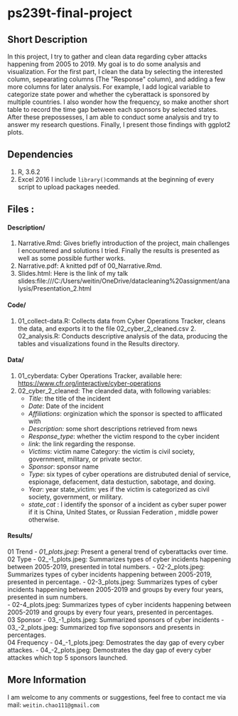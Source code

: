 # ps239t-final-project
## Short Description 
In this project, I try to gather and clean data regarding cyber attacks happening from 2005 to 2019. My goal is to do some analysis and visualization.  For the first part, I clean the data by selecting the interested column, sepearating columns (The "Response" column), and adding a few more columns for later analysis. For example, I add logical variable to categorize state power and whether the cyberattack is sponsored by multiple countries. I also wonder how the frequency, so make another short table to record the time gap between each sponsors by selected states.  After these prepossesses, I am able to conduct some analysis and try to answer my research questions.   Finally, I present those findings with ggplot2 plots.   
## Dependencies 
1. R, 3.6.2 
2. Excel 2016  I include `library()`commands at the beginning of every script to upload packages needed.    
## Files  :  
#### Description/  
1. Narrative.Rmd: Gives briefly introduction of the project, main challenges I encountered and solutions I tried. Finally the results is presented as well as some possible further works.  
2. Narrative.pdf: A knitted pdf of 00_Narrative.Rmd.  
3. Slides.html: Here is the link of my talk slides:file:///C:/Users/weitin/OneDrive/datacleaning%20assignment/analysis/Presentation_2.html  
#### Code/ 
1. 01_collect-data.R: Collects data from Cyber Operations Tracker, cleans the data, and exports it to the file 02_cyber_2_cleaned.csv  2. 02_analysis.R: Conducts descriptive analysis of the data, producing the tables and visualizations found in the Results directory.  
#### Data/  
1. 01_cyberdata: Cyber Operations Tracker,  available here: https://www.cfr.org/interactive/cyber-operations  
2. 02_cyber_2_cleaned: The cleanded data, with following variables: 
    - *Title*: the title of the incident
    - *Date*: Date of the incident
    - *Affiliations*:  orginization which the sponsor is spected to afflicated with
    - *Description:* some short descriptions retrieved from news 
    - *Response_type*: whether the victim respond to the cyber incident 
    - *link*: the link regarding the response. 
    - *Victims*: victim name Category: the victim is civil society, government, military, or private sector. 
    - *Sponsor*: sponsor name 
    - *Type*: six types of cyber operations are distrubuted denial of service, espionage, defacement, data destuction, sabotage, and doxing.  
    - *Year*: year state_victim: yes if the victim is categorized as civil society, government, or military. 
    - *state_cat* : I identify the sponsor of a incident as cyber super power if it is China, United States, or Russian Federation , middle power otherwise.   
#### Results/  
01 Trend 
    - *01_plots.jpeg*: Present a general trend of cyberattacks over time.  
02 Type 
    - 02_-1_plots.jpeg: Summarizes types of cyber incidents happening between 2005-2019, presented in total numbers. 
    - 02-2_plots.jpeg: Summarizes types of cyber incidents happening between 2005-2019, presented in percentage. 
    - 02-3_plots.jpeg: Summarizes types of cyber incidents happening between 2005-2019 and groups by every four years,  presented in sum numbers.  
    - 02-4_plots.jpeg: Summarizes types of cyber incidents happening between 2005-2019 and groups by every four years,  presented in percentages.  
03 Sponsor 
    - 03_-1_plots.jpeg: Summarized sponsors of cyber incidents 
    - 03_-2_plots.jpeg: Summarized top five soponsors and presents in percentages.   
04 Frequency 
    - 04_-1_plots.jpeg: Demostrates the day gap of every cyber attackes. 
    - 04_-2_plots.jpeg: Demostrates the day gap of every cyber attackes which top 5 sponsors launched.  

## More Information 
I am welcome to any comments or suggestions, feel free to contact me via mail: `weitin.chao111@gmail.com`
